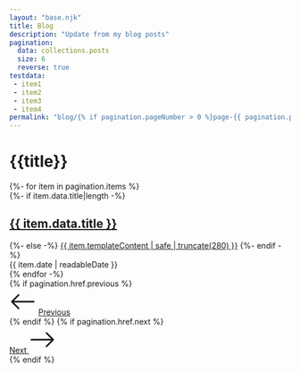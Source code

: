 ```yaml
---
layout: "base.njk"
title: Blog
description: "Update from my blog posts"
pagination:
  data: collections.posts
  size: 6
  reverse: true
testdata:
 - item1
 - item2
 - item3
 - item4
permalink: "blog/{% if pagination.pageNumber > 0 %}page-{{ pagination.pageNumber + 1 }}/{% endif %}index.html"
---
```

<main><heading-anchor>
<div class="w-100 overflow-hidden position-relative" id="top">
<div class="container py-vh-5">
<div class="row d-flex justify-content-center text-center">
<div class="col-12 col-lg-10">
<h1 class="display-huge mb-3">{{title}}</h1>
</div>
</div>
</div>
</div>
<div class="container">
<div class="row d-flex justify-content-center">
<div class="col-11 col-lg-10 col-xl-6">
<div class="row border-bottom">
{%- for item in pagination.items %}
<article class="col-12 border-top px-0 py-4 d-flex justify-content-between align-items-center">
<div class="list-left">
{%- if item.data.title|length -%}
<h2 class="h4 lh-1 mb-0"><a class='text-decoration-none' href="{{item.url}}">{{ item.data.title }}</a></h2>
{%- else -%}
<a class='text-decoration-none' href="{{item.url}}">{{ item.templateContent | safe | truncate(280) }}</a>
{%- endif -%}
</div>
<time datetime="{{ item.date | htmlDateString }}">{{ item.date | readableDate }}</time>
</article>
{% endfor -%}
</div>
</div>
</div>
</div>
</main>

<div class="container d-flex justify-content-between">
{% if pagination.href.previous %}<div class="col border-top border-end py-vh-3 d-flex align-items-center">
<svg xmlns="http://www.w3.org/2000/svg" width="48" height="48" fill="currentColor" class="bi bi-arrow-left" viewBox="0 0 16 16">
<path fill-rule="evenodd" d="M15 8a.5.5 0 0 0-.5-.5H2.707l3.147-3.146a.5.5 0 1 0-.708-.708l-4 4a.5.5 0 0 0 0 .708l4 4a.5.5 0 0 0 .708-.708L2.707 8.5H14.5A.5.5 0 0 0 15 8z"/></svg>
<a class='ms-2 display-6'  href="{{ pagination.href.previous }}"> Previous</a>
</div>{% endif %}
{% if pagination.href.next %}<div class="col border-top text-end py-vh-3 d-flex align-items-center justify-content-end">
<a class='me-2 display-6'href="{{ pagination.href.next }}">Next <svg xmlns="http://www.w3.org/2000/svg" width="48" height="48" fill="currentColor" class="bi bi-arrow-right" viewBox="0 0 16 16">
  <path fill-rule="evenodd" d="M1 8a.5.5 0 0 1 .5-.5h11.793l-3.147-3.146a.5.5 0 0 1 .708-.708l4 4a.5.5 0 0 1 0 .708l-4 4a.5.5 0 0 1-.708-.708L13.293 8.5H1.5A.5.5 0 0 1 1 8z"/>
</svg></a>
</div>{% endif %}
</div>
